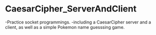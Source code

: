 # CaesarCipher_ServerAndClient
-Practice socket programmings.
-including a CaesarCipher server and a client, as well as a simple Pokemon name guesssing game.
